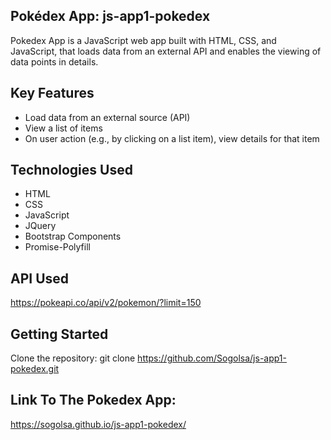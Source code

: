 ## Pokédex App: js-app1-pokedex

Pokedex App is a JavaScript web app built with HTML, CSS, and JavaScript, that loads data from an external
API and enables the viewing of data points in details.

## Key Features

- Load data from an external source (API)
- View a list of items
- On user action (e.g., by clicking on a list item), view details for that item

## Technologies Used

- HTML
- CSS
- JavaScript
- JQuery
- Bootstrap Components
- Promise-Polyfill

## API Used

https://pokeapi.co/api/v2/pokemon/?limit=150

## Getting Started

Clone the repository: git clone https://github.com/Sogolsa/js-app1-pokedex.git

## Link To The Pokedex App:

https://sogolsa.github.io/js-app1-pokedex/
